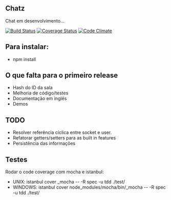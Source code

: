 ## Chatz

Chat em desenvolvimento...

[![Build Status](https://api.travis-ci.org/jefperito/chatz.png)](http://travis-ci.org/#!/jefperito/chatz)
[![Coverage Status](https://coveralls.io/repos/jefperito/chatz/badge.png)](https://coveralls.io/r/jefperito/chatz)
[![Code Climate](https://codeclimate.com/github/jefperito/chatz.png)](https://codeclimate.com/github/jefperito/chatz)

## Para instalar:
 - npm install

## O que falta para o primeiro release
 - Hash do ID da sala
 - Melhoria de código/testes
 - Documentação em inglês
 - Demos

## TODO
 - Resolver referência cíclica entre socket e user.
 - Refatorar getters/setters para as built in features
 - Persistência das informações

## Testes
Rodar o code coverage com mocha e istanbul:
 - UNIX: istanbul cover _mocha -- -R spec -u tdd ./test/
 - WINDOWS: istanbul cover node_modules/mocha/bin/_mocha -- -R spec -u tdd ./test/
